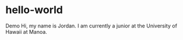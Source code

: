 # hello-world
Demo
Hi, my name is Jordan. I am currently a junior at the University of Hawaii at Manoa.
